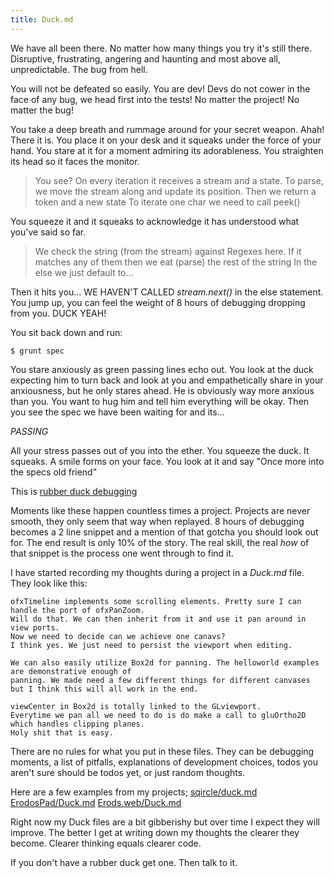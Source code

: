 ```yaml
---
title: Duck.md
---
```


We have all been there. No matter how many things you try it's still there. Disruptive, frustrating, angering and 
haunting and most above all, unpredictable. The bug from hell. 

You will not be defeated so easily. You are dev! Devs do not cower in the face of any bug, we head first into the 
tests! No matter the project! No matter the bug!

You take a deep breath and rummage around for your secret weapon. Ahah! There it is. You place it on your desk and it 
squeaks under the force of your hand. You stare at it for a moment admiring its adorableness. You straighten its head 
so it faces the monitor.

> You see? 
> On every iteration it receives a stream and a state. 
> To parse, we move the stream along and update its position.
> Then we return a token and a new state 
> To iterate one char we need to call peek()

You squeeze it and it squeaks to acknowledge it has understood what you've said so far.

> We check the string (from the stream) against Regexes here.
> If it matches any of them then we eat (parse) the rest of the string
> In the else we just default to...

Then it hits you... WE HAVEN'T CALLED _stream.next()_ in the else statement. You jump up, you can feel the weight of 8 hours of debugging dropping from you. DUCK YEAH! 

You sit back down and run:

    $ grunt spec 

You stare anxiously as green passing lines echo out. You look at the duck expecting him to turn back and look at you
and empathetically share in your anxiousness, but he only stares ahead. He is obviously way more anxious than you. 
You want to hug him and tell him everything will be okay. Then you see the spec we have been waiting for and its...

*PASSING*

All your stress passes out of you into the ether. You squeeze the duck. It squeaks. A smile forms on your face.
You look at it and say "Once more into the specs old friend"

This is [rubber duck debugging](http://en.wikipedia.org/wiki/Rubber_duck_debugging)

Moments like these happen countless times a project. Projects are never smooth, they only seem that way when replayed. 
8 hours of debugging becomes a 2 line snippet and a mention of that gotcha you should look out for. The end result is 
only 10% of the story. The real skill, the real _how_ of that snippet is the process one went through to find it.

I have started recording my thoughts during a project in a _Duck.md_ file. They look like this:

    ofxTimeline implements some scrolling elements. Pretty sure I can handle the port of ofxPanZoom. 
    Will do that. We can then inherit from it and use it pan around in view ports. 
    Now we need to decide can we achieve one canavs? 
    I think yes. We just need to persist the viewport when editing.

    We can also easily utilize Box2d for panning. The helloworld examples are demonstrative enough of 
    panning. We made need a few different things for different canvases 
    but I think this will all work in the end.

    viewCenter in Box2d is totally linked to the GLviewport. 
    Everytime we pan all we need to do is do make a call to gluOrtho2D which handles clipping planes. 
    Holy shit that is easy.

There are no rules for what you put in these files. They can be debugging moments, a list of pitfalls, explanations of 
development choices, todos you aren't sure should be todos yet, or just random thoughts.

Here are a few examples from my projects; [sqircle/duck.md](https://github.com/sqircle/sqircle/blob/master/Duck.md) 
[ErodosPad/Duck.md](https://github.com/erdosapp/ErdosPad/blob/master/DUCK.md) 
[Erods.web/Duck.md](https://github.com/erdosapp/Erdos.web/blob/master/Duck.md)

Right now my Duck files are a bit gibberishy but over time I expect they will improve. The better I get at writing 
down my thoughts the clearer they become. Clearer thinking equals clearer code.

If you don't have a rubber duck get one. Then talk to it.
